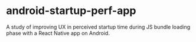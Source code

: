 # android-startup-perf-app

A study of improving UX in perceived startup time during JS bundle loading phase with a React Native app on Android.
